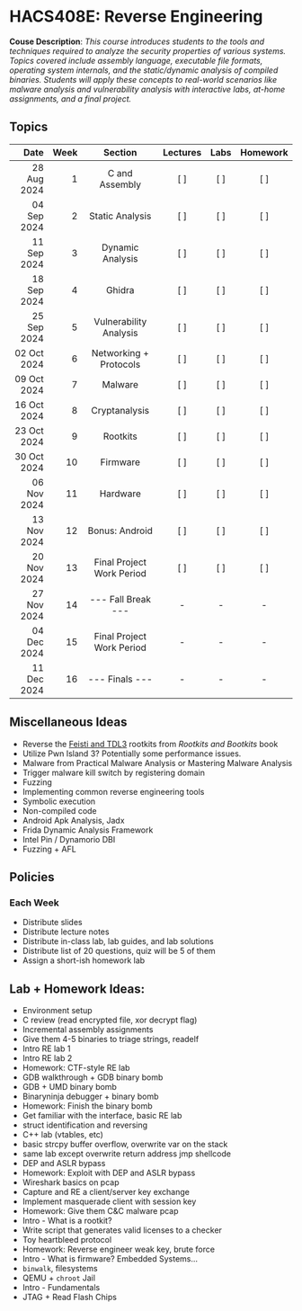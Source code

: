 # HACS408E: Reverse Engineering

**Couse Description**: _This course introduces students to the tools and
techniques required to analyze the security properties of various systems.
Topics covered include assembly language, executable file formats, operating
system internals, and the static/dynamic analysis of compiled binaries. Students
will apply these concepts to real-world scenarios like malware analysis and
vulnerability analysis with interactive labs, at-home assignments, and a final
project._

## Topics

|        Date | Week |          Section          | Lectures | Labs | Homework |
| ----------: | ---: | :-----------------------: | :------: | :--: | :------: |
| 28 Aug 2024 |    1 |      C and Assembly       |   [ ]    | [ ]  |   [ ]    |
| 04 Sep 2024 |    2 |      Static Analysis      |   [ ]    | [ ]  |   [ ]    |
| 11 Sep 2024 |    3 |     Dynamic Analysis      |   [ ]    | [ ]  |   [ ]    |
| 18 Sep 2024 |    4 |          Ghidra           |   [ ]    | [ ]  |   [ ]    |
| 25 Sep 2024 |    5 |  Vulnerability Analysis   |   [ ]    | [ ]  |   [ ]    |
| 02 Oct 2024 |    6 |  Networking + Protocols   |   [ ]    | [ ]  |   [ ]    |
| 09 Oct 2024 |    7 |          Malware          |   [ ]    | [ ]  |   [ ]    |
| 16 Oct 2024 |    8 |       Cryptanalysis       |   [ ]    | [ ]  |   [ ]    |
| 23 Oct 2024 |    9 |         Rootkits          |   [ ]    | [ ]  |   [ ]    |
| 30 Oct 2024 |   10 |         Firmware          |   [ ]    | [ ]  |   [ ]    |
| 06 Nov 2024 |   11 |         Hardware          |   [ ]    | [ ]  |   [ ]    |
| 13 Nov 2024 |   12 |      Bonus: Android       |   [ ]    | [ ]  |   [ ]    |
| 20 Nov 2024 |   13 | Final Project Work Period |   [ ]    | [ ]  |   [ ]    |
| 27 Nov 2024 |   14 |    --- Fall Break ---     |    -     |  -   |    -     |
| 04 Dec 2024 |   15 | Final Project Work Period |    -     |  -   |    -     |
| 11 Dec 2024 |   16 |      --- Finals ---       |    -     |  -   |    -     |

## Miscellaneous Ideas

- Reverse the [Feisti and TDL3](https://github.com/bootkitsbook/rootkits)
  rootkits from _Rootkits and Bootkits_ book
- Utilize Pwn Island 3? Potentially some performance issues.
- Malware from Practical Malware Analysis or Mastering Malware Analysis
- Trigger malware kill switch by registering domain
- Fuzzing
- Implementing common reverse engineering tools
- Symbolic execution
- Non-compiled code
- Android Apk Analysis, Jadx
- Frida Dynamic Analysis Framework
- Intel Pin / Dynamorio DBI
- Fuzzing + AFL

## Policies

### Each Week

- Distribute slides
- Distribute lecture notes
- Distribute in-class lab, lab guides, and lab solutions
- Distribute list of 20 questions, quiz will be 5 of them
- Assign a short-ish homework lab

## Lab + Homework Ideas:

- Environment setup
- C review (read encrypted file, xor decrypt flag)
- Incremental assembly assignments
- Give them 4-5 binaries to triage strings, readelf
- Intro RE lab 1
- Intro RE lab 2
- Homework: CTF-style RE lab
- GDB walkthrough + GDB binary bomb
- GDB + UMD binary bomb
- Binaryninja debugger + binary bomb
- Homework: Finish the binary bomb
- Get familiar with the interface, basic RE lab
- struct identification and reversing
- C++ lab (vtables, etc)
- basic strcpy buffer overflow, overwrite var on the stack
- same lab except overwrite return address jmp shellcode
- DEP and ASLR bypass
- Homework: Exploit with DEP and ASLR bypass
- Wireshark basics on pcap
- Capture and RE a client/server key exchange
- Implement masquerade client with session key
- Homework: Give them C&C malware pcap
- Intro - What is a rootkit?
- Write script that generates valid licenses to a checker
- Toy heartbleed protocol
- Homework: Reverse engineer weak key, brute force
- Intro - What is firmware? Embedded Systems...
- `binwalk`, filesystems
- QEMU + `chroot` Jail
- Intro - Fundamentals
- JTAG + Read Flash Chips
